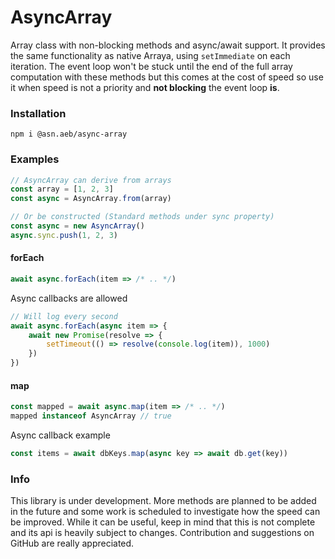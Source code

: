 # AsyncArray
Array class with non-blocking methods and async/await support.
It provides the same functionality as native Arraya, using `setImmediate` on each iteration. The event loop won't be stuck until
the end of the full array computation with these methods but this comes at the cost of speed
so use it when speed is not a priority and **not blocking** the event loop **is**.
### Installation
```
npm i @asn.aeb/async-array
```

### Examples
 ```javascript
// AsyncArray can derive from arrays
const array = [1, 2, 3]
const async = AsyncArray.from(array)

// Or be constructed (Standard methods under sync property)
const async = new AsyncArray()
async.sync.push(1, 2, 3)
````
#### forEach
```javascript
await async.forEach(item => /* .. */)
```
Async callbacks are allowed
```javascript
// Will log every second
await async.forEach(async item => {
    await new Promise(resolve => {
        setTimeout(() => resolve(console.log(item)), 1000)
    })
})
```
#### map
```javascript
const mapped = await async.map(item => /* .. */)
mapped instanceof AsyncArray // true
```
Async callback example
```javascript
const items = await dbKeys.map(async key => await db.get(key))
```

### Info
This library is under development. More methods are planned to be added in the future and
some work is scheduled to investigate how the speed can be improved. 
While it can be useful, keep in mind that this is not complete and its api is heavily subject to changes.
Contribution and suggestions on GitHub are really appreciated. 




